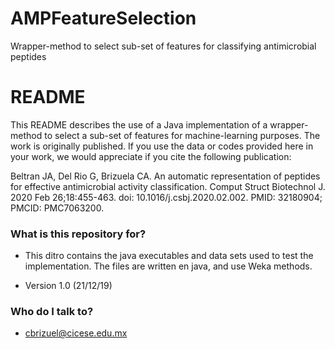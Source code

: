 # AMPFeatureSelection
Wrapper-method to select sub-set of features for classifying antimicrobial peptides
# README #

This README describes the use of a Java implementation of a wrapper-method to select a sub-set of features for machine-learning purposes.
The work is originally published. If you use the data or codes provided here in your work, we would appreciate if you cite the following publication:

Beltran JA, Del Rio G, Brizuela CA. An automatic representation of peptides for effective antimicrobial activity classification. Comput Struct Biotechnol J. 2020 Feb 26;18:455-463. doi: 10.1016/j.csbj.2020.02.002. PMID: 32180904; PMCID: PMC7063200.

### What is this repository for? ###

* This ditro contains the java executables and data sets used to test the implementation. The files are written en java, and use Weka methods.

* Version 1.0 (21/12/19)


### Who do I talk to? ###

* cbrizuel@cicese.edu.mx
